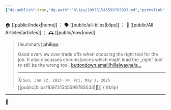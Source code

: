 ```yaml
---
{"dg-publish":true,"dg-path":"blips/109731545599785033.md","permalink":"/blips/109731545599785033/","title":"philipp on mastodon @ 2023-01-22"}
---
```



<div class="transclusion internal-embed is-loaded"><div class="markdown-embed">




🏠 [[public/Index\|home]]  ⋮ 🗣️ [[public/all-blips\|blips]] ⋮  📝 [[public/All Articles\|articles]]  ⋮ 🕰️ [[public/now\|now]]


</div></div>


> [!summary] **philipp**:
>
> Good overview over trade offs when choosing the right tool for the job. It also discusses circumstances which might lead the „right“ tool to still be the wrong tool. [buttondown.email/hillelwayne/a…](https://buttondown.email/hillelwayne/archive/use-the-wrong-tool-for-the-job/)
> - - -
>
> 🗓️ <code>Sun, Jan 22, 2023</code>  · ✏️ <code> Fri, May 2, 2025</code>  · [[public/blips/109731545599785033\|🔗]]
{ #blip}


- - -

 👾
